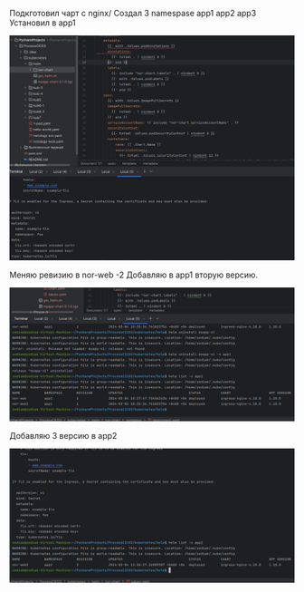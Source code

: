Подкготовил чарт с nginx/
Создал 3 namespase app1 app2 app3
Установил в app1

![f31a85152aaf413290ca42953245ea09.png](../_resources/f31a85152aaf413290ca42953245ea09.png)

Меняю ревизию в nor-web -2
Добавляю в app1 вторую версию.

![b2559d6b206a0b4f19068c799aa9d68b.png](../_resources/b2559d6b206a0b4f19068c799aa9d68b.png)

Добавляю 3 версию в app2

![b7550eb58a790ff9eb20f7f73f26d399.png](../_resources/b7550eb58a790ff9eb20f7f73f26d399.png)